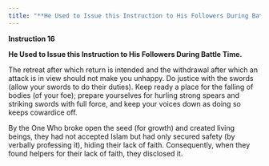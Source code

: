 ```yaml
---
title: "**He Used to Issue this Instruction to His Followers During Battle Time.**" 
---
```

**Instruction 16**

**He Used to Issue this Instruction to His Followers During Battle Time\.**

The retreat after which return is intended and the withdrawal after which an attack is in view should not make you unhappy\. Do justice with the swords \(allow your swords to do their duties\)\. Keep ready a place for the falling of bodies \(of your foe\); prepare yourselves for hurling strong spears and striking swords with full force, and keep your voices down as doing so keeps cowardice off\.

By the One Who broke open the seed \(for growth\) and created living beings, they had not accepted Islam but had only secured safety \(by verbally professing it\), hiding their lack of faith\. Consequently, when they found helpers for their lack of faith, they disclosed it\.

